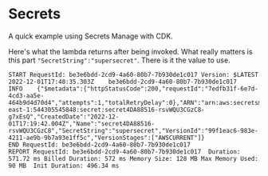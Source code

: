 # Secrets

A quick example using Secrets Manage with CDK.

Here's what the lambda returns after being invoked.
What really matters is this part `"SecretString":"supersecret"`. There is it the value to use.

```shell
START RequestId: be3e6bdd-2cd9-4a60-80b7-7b930de1c017 Version: $LATEST
2022-12-01T17:48:35.303Z	be3e6bdd-2cd9-4a60-80b7-7b930de1c017	INFO	{"$metadata":{"httpStatusCode":200,"requestId":"7edfb31f-6e7d-4cd3-aa5e-464b9d4d70d4","attempts":1,"totalRetryDelay":0},"ARN":"arn:aws:secretsmanager:us-east-1:544305545848:secret:secret4DA88516-rsvWQU3CGzC8-g7xEsQ","CreatedDate":"2022-12-01T17:19:42.004Z","Name":"secret4DA88516-rsvWQU3CGzC8","SecretString":"supersecret","VersionId":"99f1eac6-983e-4211-ae9b-9b7a93e1ff5c","VersionStages":["AWSCURRENT"]}
END RequestId: be3e6bdd-2cd9-4a60-80b7-7b930de1c017
REPORT RequestId: be3e6bdd-2cd9-4a60-80b7-7b930de1c017	Duration: 571.72 ms	Billed Duration: 572 ms	Memory Size: 128 MB	Max Memory Used: 90 MB	Init Duration: 496.34 ms
```

